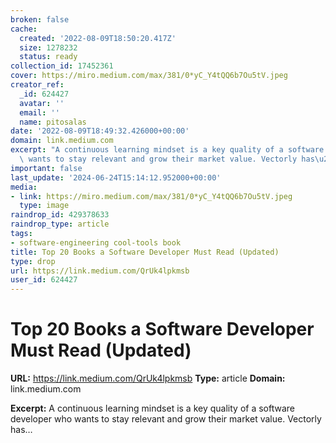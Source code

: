 ```yaml
---
broken: false
cache:
  created: '2022-08-09T18:50:20.417Z'
  size: 1278232
  status: ready
collection_id: 17452361
cover: https://miro.medium.com/max/381/0*yC_Y4tQQ6b7Ou5tV.jpeg
creator_ref:
  _id: 624427
  avatar: ''
  email: ''
  name: pitosalas
date: '2022-08-09T18:49:32.426000+00:00'
domain: link.medium.com
excerpt: "A continuous learning mindset is a key quality of a software developer who\
  \ wants to stay relevant and grow their market value. Vectorly has\u2026"
important: false
last_update: '2024-06-24T15:14:12.952000+00:00'
media:
- link: https://miro.medium.com/max/381/0*yC_Y4tQQ6b7Ou5tV.jpeg
  type: image
raindrop_id: 429378633
raindrop_type: article
tags:
- software-engineering cool-tools book
title: Top 20 Books a Software Developer Must Read (Updated)
type: drop
url: https://link.medium.com/QrUk4lpkmsb
user_id: 624427
---
```


# Top 20 Books a Software Developer Must Read (Updated)

**URL:** https://link.medium.com/QrUk4lpkmsb
**Type:** article
**Domain:** link.medium.com

**Excerpt:** A continuous learning mindset is a key quality of a software developer who wants to stay relevant and grow their market value. Vectorly has…
